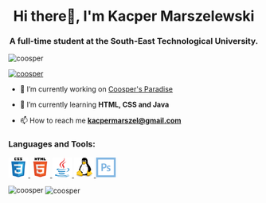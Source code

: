 <h1 align="center">Hi there👋, I'm Kacper Marszelewski</h1>
<h3 align="center">A full-time student at the South-East Technological University.</h3>

<p align="left"> <img src="https://komarev.com/ghpvc/?username=coosper&label=Profile%20views&color=0e75b6&style=flat" alt="coosper" /> </p>

<p align="left"> <a href="https://github.com/ryo-ma/github-profile-trophy"><img src="https://github-profile-trophy.vercel.app/?username=coosper" alt="coosper" /></a> </p>

- 🔭 I’m currently working on [Coosper's Paradise](coosper.github.io)

- 🌱 I’m currently learning **HTML, CSS and Java**

- 📫 How to reach me **kacpermarszel@gmail.com**

<h3 align="left">Languages and Tools:</h3>
<p align="left"> <a href="https://www.w3schools.com/css/" target="_blank" rel="noreferrer"> <img src="https://raw.githubusercontent.com/devicons/devicon/master/icons/css3/css3-original-wordmark.svg" alt="css3" width="40" height="40"/> </a> <a href="https://www.w3.org/html/" target="_blank" rel="noreferrer"> <img src="https://raw.githubusercontent.com/devicons/devicon/master/icons/html5/html5-original-wordmark.svg" alt="html5" width="40" height="40"/> </a> <a href="https://www.java.com" target="_blank" rel="noreferrer"> <img src="https://raw.githubusercontent.com/devicons/devicon/master/icons/java/java-original.svg" alt="java" width="40" height="40"/> </a> <a href="https://www.linux.org/" target="_blank" rel="noreferrer"> <img src="https://raw.githubusercontent.com/devicons/devicon/master/icons/linux/linux-original.svg" alt="linux" width="40" height="40"/> </a> <a href="https://www.photoshop.com/en" target="_blank" rel="noreferrer"> <img src="https://raw.githubusercontent.com/devicons/devicon/master/icons/photoshop/photoshop-line.svg" alt="photoshop" width="40" height="40"/> </a> </p>

<p><img align="left" src="https://github-readme-stats.vercel.app/api/top-langs?username=coosper&show_icons=true&locale=en&layout=compact" alt="coosper" /></p>

<p>&nbsp;<img align="center" src="https://github-readme-stats.vercel.app/api?username=coosper&show_icons=true&locale=en" alt="coosper" /></p>
